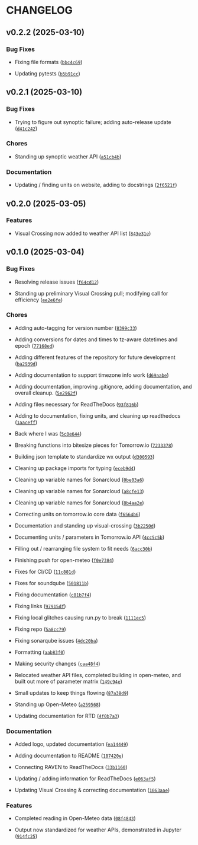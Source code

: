 # CHANGELOG


## v0.2.2 (2025-03-10)

### Bug Fixes

- Fixing file formats
  ([`bbc4c69`](https://github.com/ajpung/raven/commit/bbc4c6930a8cdc7f53d6ed87025a435396135013))

- Updating pytests
  ([`b5b91cc`](https://github.com/ajpung/raven/commit/b5b91cc482cea38df628e57ff92fad25322837cc))


## v0.2.1 (2025-03-10)

### Bug Fixes

- Trying to figure out synoptic failure; adding auto-release update
  ([`d41c242`](https://github.com/ajpung/raven/commit/d41c24289b61b6e275f1535cc0da9471db15836a))

### Chores

- Standing up synoptic weather API
  ([`a51cb4b`](https://github.com/ajpung/raven/commit/a51cb4b1c654aef1da44f59029c91f9d7363b475))

### Documentation

- Updating / finding units on website, adding to docstrings
  ([`2f6521f`](https://github.com/ajpung/raven/commit/2f6521f339f0fae8df9eb0a912e7f43d45e010f6))


## v0.2.0 (2025-03-05)

### Features

- Visual Crossing now added to weather API list
  ([`843e31e`](https://github.com/ajpung/raven/commit/843e31ea32b8e0e5e8d08a9c758ffccc927c9795))


## v0.1.0 (2025-03-04)

### Bug Fixes

- Resolving release issues
  ([`f64cd12`](https://github.com/ajpung/raven/commit/f64cd1272145c833b8c6bec02e56ace9562643e2))

- Standing up preliminary Visual Crossing pull; modifying call for efficiency
  ([`ee2e6fe`](https://github.com/ajpung/raven/commit/ee2e6fe8dba4eabfde94bf6b172350d44e1b4199))

### Chores

- Adding auto-tagging for version number
  ([`8399c33`](https://github.com/ajpung/raven/commit/8399c33ddd33147e4a8ab192519b2e7d8c404e0c))

- Adding conversions for dates and times to tz-aware datetimes and epoch
  ([`77168ed`](https://github.com/ajpung/raven/commit/77168edd775193fec02a1ea3d37535c00ae4162d))

- Adding different features of the repository for future development
  ([`ba2939d`](https://github.com/ajpung/raven/commit/ba2939d126635fb1278827f7e5832256db0ba8bd))

- Adding documentation to support timezone info work
  ([`d69aabe`](https://github.com/ajpung/raven/commit/d69aabe3713329d19933e9e1286549487b68993d))

- Adding documentation, improving .gitignore, adding documentation, and overall cleanup.
  ([`5e2962f`](https://github.com/ajpung/raven/commit/5e2962f600f0deced67c8020ae71f6acfee28e14))

- Adding files necessary for ReadTheDocs
  ([`93f816b`](https://github.com/ajpung/raven/commit/93f816b763adb1081fd086375560131ba7a2cb2e))

- Adding to documentation, fixing units, and cleaning up readthedocs
  ([`1aaceff`](https://github.com/ajpung/raven/commit/1aaceff517a425a40946d9439a664ea6dd4f6232))

- Back where I was
  ([`5c0e644`](https://github.com/ajpung/raven/commit/5c0e644acfed7fa02b78368650835ff66284c6fe))

- Breaking functions into bitesize pieces for Tomorrow.io
  ([`7233378`](https://github.com/ajpung/raven/commit/7233378730d875addd6cfd910c75775b09d3375c))

- Building json template to standardize wx output
  ([`d300593`](https://github.com/ajpung/raven/commit/d3005937c9a5cafde43a0bc469f7ddabe0a17df1))

- Cleaning up package imports for typing
  ([`eceb9d4`](https://github.com/ajpung/raven/commit/eceb9d44c0e2f85f3117be9bfaaafbb276e17eb8))

- Cleaning up variable names for Sonarcloud
  ([`0be03a6`](https://github.com/ajpung/raven/commit/0be03a6e04e2c47b28ef73042421220a3da24021))

- Cleaning up variable names for Sonarcloud
  ([`a8cfe13`](https://github.com/ajpung/raven/commit/a8cfe13150b45762441727c559086ce17afc1394))

- Cleaning up variable names for Sonarcloud
  ([`8b4aa2e`](https://github.com/ajpung/raven/commit/8b4aa2e154b8f2a82bd3f9c1377846e3822f09dc))

- Correcting units on tomorrow.io core data
  ([`f6564b6`](https://github.com/ajpung/raven/commit/f6564b67ee815910069c1e3e21a2cbc640e31531))

- Documentation and standing up visual-crossing
  ([`3b2250d`](https://github.com/ajpung/raven/commit/3b2250d92e80dd1d3a850936c934bfb52fc7fb79))

- Documenting units / parameters in Tomorrow.io API
  ([`4cc5c5b`](https://github.com/ajpung/raven/commit/4cc5c5b78020e2c0205e09ef9c15bdb39ec82c05))

- Filling out / rearranging file system to fit needs
  ([`6acc30b`](https://github.com/ajpung/raven/commit/6acc30b736ca987a0fb3d04d582fe7ecf24ce3ab))

- Finishing push for open-meteo
  ([`f0e7384`](https://github.com/ajpung/raven/commit/f0e7384caf83a99387222b034f9a031404c52202))

- Fixes for CI/CD
  ([`11c881d`](https://github.com/ajpung/raven/commit/11c881db4612fcbd00fde92b23318d25e42f929f))

- Fixes for soundqube
  ([`501811b`](https://github.com/ajpung/raven/commit/501811b762260d600b0918d91700ef3e83386b81))

- Fixing documentation
  ([`c81b7f4`](https://github.com/ajpung/raven/commit/c81b7f47d7e8a5cde733c4a80aa74878769a57c8))

- Fixing links
  ([`97915df`](https://github.com/ajpung/raven/commit/97915df59596f39105bd79a3ac3676dc0526ed02))

- Fixing local glitches causing run.py to break
  ([`1111ec5`](https://github.com/ajpung/raven/commit/1111ec5e86423f534d6a1251d74b4b7a146d5e49))

- Fixing repo
  ([`5a8cc79`](https://github.com/ajpung/raven/commit/5a8cc79c24274d49e7e695e028133512610c7ef1))

- Fixing sonarqube issues
  ([`4dc20ba`](https://github.com/ajpung/raven/commit/4dc20babae5f250e95fd957490e78c24adfedd72))

- Formatting
  ([`aab83f0`](https://github.com/ajpung/raven/commit/aab83f063a9a81c6bbb42378b8cedd6ff1d3e874))

- Making security changes
  ([`caa48f4`](https://github.com/ajpung/raven/commit/caa48f4e134c967911635c36c1cab11963b02d8b))

- Relocated weather API files, completed building in open-meteo, and built out more of parameter
  matrix
  ([`149c94e`](https://github.com/ajpung/raven/commit/149c94ed4d042e03dee6ab24322814e8b8061e8a))

- Small updates to keep things flowing
  ([`87a38d9`](https://github.com/ajpung/raven/commit/87a38d9836c0a2fee8b1f8aa3348282e9455fe53))

- Standing up Open-Meteo
  ([`a259568`](https://github.com/ajpung/raven/commit/a2595680a149a8f2652d3283de7d3cbedeb2790b))

- Updating documentation for RTD
  ([`4f0b7a3`](https://github.com/ajpung/raven/commit/4f0b7a344e52e435a1c11542d83c334ec6a9e9d1))

### Documentation

- Added logo, updated documentation
  ([`ea14449`](https://github.com/ajpung/raven/commit/ea144497aaa84a6f3a666b8896c16b486419c432))

- Adding documentation to README
  ([`187420e`](https://github.com/ajpung/raven/commit/187420e1bfb801ba1b191f579e2614ec58f3be4a))

- Connecting RAVEN to ReadTheDocs
  ([`33b1160`](https://github.com/ajpung/raven/commit/33b116010eeb76581702cffc6185eb6cbd96fcd0))

- Updating / adding information for ReadTheDocs
  ([`e063af5`](https://github.com/ajpung/raven/commit/e063af5186dd080e58eba35245dab77d5c1dffbc))

- Updating Visual Crossing & correcting documentation
  ([`1063aae`](https://github.com/ajpung/raven/commit/1063aaea3c8db4971967653cfc8bebca85c2dcbd))

### Features

- Completed reading in Open-Meteo data
  ([`08f4843`](https://github.com/ajpung/raven/commit/08f4843fa4654b6ea63d41c06ff3a7b83fefb43d))

- Output now standardized for weather APIs, demonstrated in Jupyter
  ([`914fc25`](https://github.com/ajpung/raven/commit/914fc25224060b0dbebb8ee1930c8cd41d090c7d))
